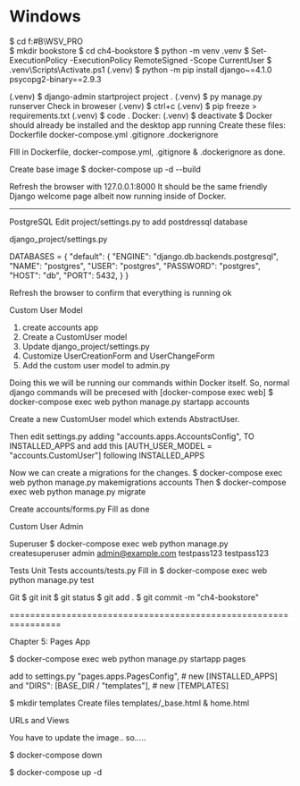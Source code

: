 # Windows

$ cd f:\#B\WSV_PRO\
$ mkdir bookstore
$ cd ch4-bookstore
$ python -m venv .venv
$ Set-ExecutionPolicy -ExecutionPolicy RemoteSigned -Scope CurrentUser
$ .venv\Scripts\Activate.ps1
(.venv) $ python -m pip install django~=4.1.0 psycopg2-binary==2.9.3

(.venv) $ django-admin startproject project .
(.venv) $ py manage.py runserver
Check in broweser
(.venv) $ ctrl+c
(.venv) $ pip freeze > requirements.txt
(.venv) $ code .
Docker:
(.venv) $ deactivate
$
Docker should already be installed and the desktop app running
Create these files:
Dockerfile
docker-compose.yml
.gitignore
.dockerignore

FIll in Dockerfile, docker-compose.yml, .gitignore & .dockerignore as done.

Create base image
$ docker-compose up -d --build

Refresh the browser with 127.0.0.1:8000
It should be the same friendly Django welcome page albeit now running inside of Docker.

---

PostgreSQL
Edit project/settings.py to add postdressql database

django_project/settings.py

DATABASES = {
  "default": {
    "ENGINE": "django.db.backends.postgresql",
    "NAME": "postgres",
    "USER": "postgres",
    "PASSWORD": "postgres",
    "HOST": "db",
    "PORT": 5432,
  }
}

Refresh the browser to confirm that everything is running ok

Custom User Model

1. create accounts app
2. Create a CustomUser model
3. Update django_project/settings.py
4. Customize UserCreationForm and UserChangeForm
5. Add the custom user model to admin.py

Doing this we will be running our commands within Docker itself.
So, normal django commands will be precesed with [docker-compose exec web]
$ docker-compose exec web python manage.py startapp accounts

Create a new CustomUser model which extends AbstractUser.

Then edit settings.py adding "accounts.apps.AccountsConfig", TO INSTALLED_APPS
and add this [AUTH_USER_MODEL = "accounts.CustomUser"] following INSTALLED_APPS

Now we can create a migrations for the changes.
$ docker-compose exec web python manage.py makemigrations accounts
Then
$ docker-compose exec web python manage.py migrate

Create accounts/forms.py
Fill as done

Custom User Admin

Superuser
$ docker-compose exec web python manage.py createsuperuser
admin
admin@example.com
testpass123
testpass123


Tests
Unit Tests
accounts/tests.py   Fill in
$ docker-compose exec web python manage.py test

Git
$ git init
$ git status
$ git add .
$ git commit -m "ch4-bookstore"

================================================================

Chapter 5: Pages App

$ docker-compose exec web python manage.py startapp pages

add to settings.py
  "pages.apps.PagesConfig", # new [INSTALLED_APPS]
and
  "DIRS": [BASE_DIR / "templates"], # new [TEMPLATES]

$ mkdir templates
Create files templates/_base.html & home.html

URLs and Views

You have to update the image.. so.....

$ docker-compose down

$ docker-compose up -d
